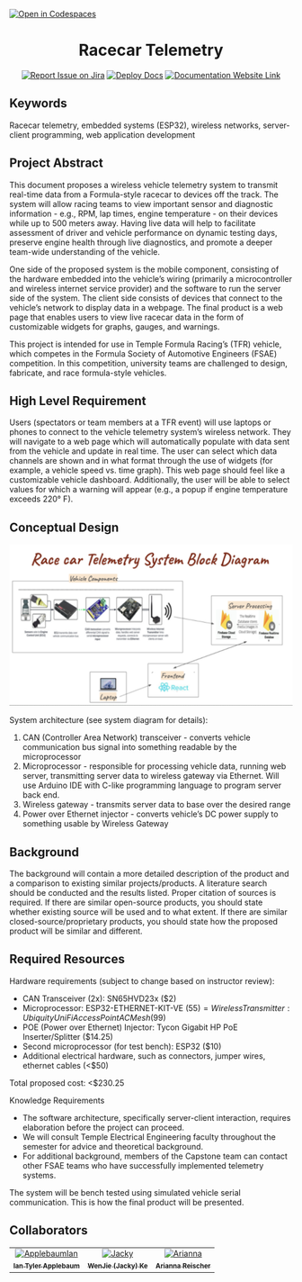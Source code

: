 [![Open in Codespaces](https://classroom.github.com/assets/launch-codespace-2972f46106e565e64193e422d61a12cf1da4916b45550586e14ef0a7c637dd04.svg)](https://classroom.github.com/open-in-codespaces?assignment_repo_id=15801646)
<div align="center">

# Racecar Telemetry
[![Report Issue on Jira](https://img.shields.io/badge/Report%20Issues-Jira-0052CC?style=flat&logo=jira-software)](https://temple-cis-projects-in-cs.atlassian.net/jira/software/c/projects/DT/issues)
[![Deploy Docs](https://github.com/ApplebaumIan/tu-cis-4398-docs-template/actions/workflows/deploy.yml/badge.svg)](https://github.com/ApplebaumIan/tu-cis-4398-docs-template/actions/workflows/deploy.yml)
[![Documentation Website Link](https://img.shields.io/badge/-Documentation%20Website-brightgreen)](https://applebaumian.github.io/tu-cis-4398-docs-template/)


</div>


## Keywords

Racecar telemetry, embedded systems (ESP32), wireless networks, server-client programming, web application development

## Project Abstract

This document proposes a wireless vehicle telemetry system to transmit real-time data from a Formula-style racecar to devices off the track. The system will allow racing teams to view important sensor and diagnostic information - e.g., RPM, lap times, engine temperature - on their devices while up to 500 meters away. Having live data will help to facilitate assessment of driver and vehicle performance on dynamic testing days, preserve engine health through live diagnostics, and promote a deeper team-wide understanding of the vehicle.

One side of the proposed system is the mobile component, consisting of the hardware embedded into the vehicle’s wiring (primarily a microcontroller and wireless internet service provider) and the software to run the server side of the system. The client side consists of devices that connect to the vehicle’s network to display data in a webpage. The final product is a web page that enables users to view live racecar data in the form of customizable widgets for graphs, gauges, and warnings. 

This project is intended for use in Temple Formula Racing’s (TFR) vehicle, which competes in the Formula Society of Automotive Engineers (FSAE) competition. In this competition, university teams are challenged to design, fabricate, and race formula-style vehicles.

## High Level Requirement

Users (spectators or team members at a TFR event) will use laptops or phones to connect to the vehicle telemetry system’s wireless network. They will navigate to a web page which will automatically populate with data sent from the vehicle and update in real time. The user can select which data channels are shown and in what format through the use of widgets (for example, a vehicle speed vs. time graph). This web page should feel like a customizable vehicle dashboard. Additionally, the user will be able to select values for which a warning will appear (e.g., a popup if engine temperature exceeds 220° F).

## Conceptual Design
![system diagram](/documentation/static/img/diagram.png)

System architecture (see system diagram for details):
1. CAN (Controller Area Network) transceiver - converts vehicle communication bus signal into something readable by the microprocessor
2. Microprocessor - responsible for processing vehicle data, running web server, transmitting server data to wireless gateway via Ethernet. Will use Arduino IDE with C-like programming language to program server back end. 
3. Wireless gateway - transmits server data to base over the desired range
4. Power over Ethernet injector - converts vehicle’s DC power supply to something usable by Wireless Gateway

## Background

The background will contain a more detailed description of the product and a comparison to existing similar projects/products. A literature search should be conducted and the results listed. Proper citation of sources is required. If there are similar open-source products, you should state whether existing source will be used and to what extent. If there are similar closed-source/proprietary products, you should state how the proposed product will be similar and different.

## Required Resources

Hardware requirements (subject to change based on instructor review):
- CAN Transceiver (2x): SN65HVD23x ($2)
- Microprocessor: ESP32-ETHERNET-KIT-VE ($55)
= Wireless Transmitter: Ubiquity UniFi Access Point AC Mesh ($99)
- POE (Power over Ethernet) Injector: Tycon Gigabit HP PoE Inserter/Splitter ($14.25)
- Second microprocessor (for test bench): ESP32 ($10)
- Additional electrical hardware, such as connectors, jumper wires, ethernet cables (<$50)

Total proposed cost: <$230.25

Knowledge Requirements
- The software architecture, specifically server-client interaction, requires elaboration before the project can proceed. 
- We will consult Temple Electrical Engineering faculty throughout the semester for advice and theoretical background. 
- For additional background, members of the Capstone team can contact other FSAE teams who have successfully implemented telemetry systems.

The system will be bench tested using simulated vehicle serial communication. This is how the final product will be presented.

## Collaborators

[//]: # ( readme: collaborators -start )
<table>
<tr>
    <td align="center">
        <a href="https://github.com/ApplebaumIan">
            <img src="https://avatars.githubusercontent.com/u/9451941?v=4" width="100;" alt="ApplebaumIan"/>
            <br />
            <sub><b>Ian Tyler Applebaum</b></sub>
        </a>
    </td>
    <td align="center">
        <a href="https://github.com/WJ2K">
            <img src="" width="100;" alt="Jacky"/>
            <br />
            <sub><b>WenJie (Jacky) Ke</b></sub>
        </a>
    </td>
    <td align="center">
        <a href="https://github.com/ajreisc">
            <img src="" width="100;" alt="Arianna"/>
            <br />
            <sub><b>Arianna Reischer</b></sub>
        </a>
    </td></tr>
</table>

[//]: # ( readme: collaborators -end )

